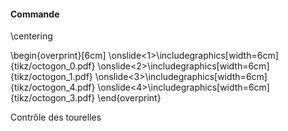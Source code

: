 #### Commande

\centering

\begin{overprint}[6cm]
\onslide<1>\includegraphics[width=6cm]{tikz/octogon_0.pdf}
\onslide<2>\includegraphics[width=6cm]{tikz/octogon_1.pdf}
\onslide<3>\includegraphics[width=6cm]{tikz/octogon_4.pdf}
\onslide<4>\includegraphics[width=6cm]{tikz/octogon_3.pdf}
\end{overprint}

Contrôle des tourelles

